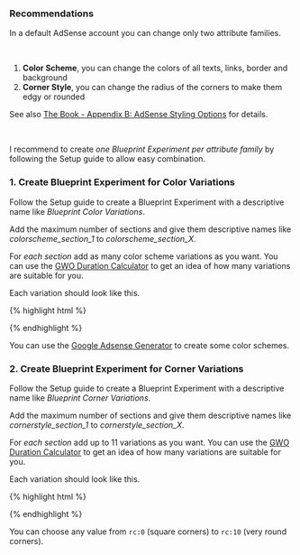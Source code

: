 <div class="alert-message block-message info">
<h3>Recommendations</h3>
<p>In a default AdSense account you can change only two attribute families.</p>
<br />
<ol>
  <li><strong>Color Scheme</strong>, you can change the colors of all texts, links, border and background</li>
  <li><strong>Corner Style</strong>, you can change the radius of the corners to make them edgy or rounded</li>
</ol>
<p>See also <a href="/book/appendix-b-adSense-styling-options.html">The Book - Appendix B: AdSense Styling Options</a> for details.</p>
<br />
<p>I recommend to create <em>one Blueprint Experiment per attribute family</em> by following the Setup guide to allow easy combination.</p>
</div>

### 1. Create Blueprint Experiment for Color Variations

Follow the Setup guide to create a Blueprint Experiment with a descriptive name like *Blueprint Color Variations*.

Add the maximum number of sections and give them descriptive names like *colorscheme_section_1* to  *colorscheme_section_X*.

For *each section* add as many color scheme variations as you want. You can use the [GWO Duration Calculator](https://www.google.com/analytics/siteopt/siteopt/help/calculator.html "Google Website Optimizer Duration Calculator") to get an idea of how many variations are suitable for you.

Each variation should look like this.

{% highlight html %}
<script type="text/javascript"><!--
google_color_border = '000000';
google_color_bg     = 'DDDDDD';
google_color_link   = '000080';
google_color_url    = '008000';
google_color_text   = '000000';
//-->
</script>
{% endhighlight %}

You can use the [Google Adsense Generator](http://www.adsense-generator.com/ "Google Adsense Generator") to create some color schemes.

### 2. Create Blueprint Experiment for Corner Variations

Follow the Setup guide to create a Blueprint Experiment with a descriptive name like *Blueprint Corner Variations*.

Add the maximum number of sections and give them descriptive names like *cornerstyle_section_1* to  *cornerstyle_section_X*.

For *each section* add up to 11 variations as you want. You can use the [GWO Duration Calculator](https://www.google.com/analytics/siteopt/siteopt/help/calculator.html "Google Website Optimizer Duration Calculator") to get an idea of how many variations are suitable for you.

Each variation should look like this.

{% highlight html %}
<script type="text/javascript"><!--
google_ui_features = "rc:0";
//-->
</script>
{% endhighlight %}

You can choose any value from `rc:0` (square corners) to `rc:10` (very round corners).